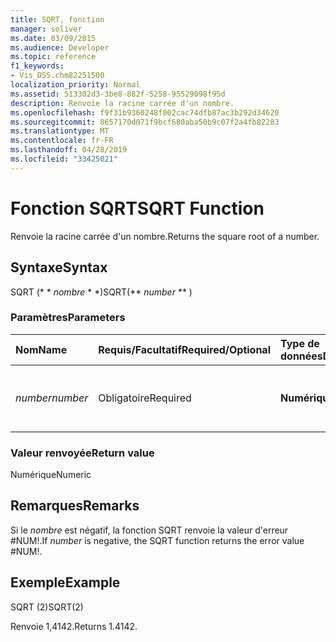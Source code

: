 ```yaml
---
title: SQRT, fonction
manager: soliver
ms.date: 03/09/2015
ms.audience: Developer
ms.topic: reference
f1_keywords:
- Vis_DSS.chm82251500
localization_priority: Normal
ms.assetid: 513302d3-3be8-882f-5258-95529098f95d
description: Renvoie la racine carrée d'un nombre.
ms.openlocfilehash: f9f31b9360248f002cac74dfb87ac3b292d34620
ms.sourcegitcommit: 8657170d071f9bcf680aba50b9c07f2a4fb82283
ms.translationtype: MT
ms.contentlocale: fr-FR
ms.lasthandoff: 04/28/2019
ms.locfileid: "33425021"
---
```

# <a name="sqrt-function"></a><span data-ttu-id="42edc-103">Fonction SQRT</span><span class="sxs-lookup"><span data-stu-id="42edc-103">SQRT Function</span></span>

<span data-ttu-id="42edc-104">Renvoie la racine carrée d'un nombre.</span><span class="sxs-lookup"><span data-stu-id="42edc-104">Returns the square root of a number.</span></span> 
  
## <a name="syntax"></a><span data-ttu-id="42edc-105">Syntaxe</span><span class="sxs-lookup"><span data-stu-id="42edc-105">Syntax</span></span>

<span data-ttu-id="42edc-106">SQRT (\* \* *nombre* \* \*)</span><span class="sxs-lookup"><span data-stu-id="42edc-106">SQRT(\*\* *number* \*\* )</span></span> 
  
### <a name="parameters"></a><span data-ttu-id="42edc-107">Paramètres</span><span class="sxs-lookup"><span data-stu-id="42edc-107">Parameters</span></span>

|<span data-ttu-id="42edc-108">**Nom**</span><span class="sxs-lookup"><span data-stu-id="42edc-108">**Name**</span></span>|<span data-ttu-id="42edc-109">**Requis/Facultatif**</span><span class="sxs-lookup"><span data-stu-id="42edc-109">**Required/Optional**</span></span>|<span data-ttu-id="42edc-110">**Type de données**</span><span class="sxs-lookup"><span data-stu-id="42edc-110">**Data Type**</span></span>|<span data-ttu-id="42edc-111">**Description**</span><span class="sxs-lookup"><span data-stu-id="42edc-111">**Description**</span></span>|
|:-----|:-----|:-----|:-----|
| <span data-ttu-id="42edc-112">_number_</span><span class="sxs-lookup"><span data-stu-id="42edc-112">_number_</span></span> <br/> |<span data-ttu-id="42edc-113">Obligatoire</span><span class="sxs-lookup"><span data-stu-id="42edc-113">Required</span></span>  <br/> |<span data-ttu-id="42edc-114">**Numérique**</span><span class="sxs-lookup"><span data-stu-id="42edc-114">**Numeric**</span></span> <br/> |<span data-ttu-id="42edc-115">Nombre dont vous souhaitez trouver la racine carrée.</span><span class="sxs-lookup"><span data-stu-id="42edc-115">The number whose square root you want to find.</span></span>  <br/> |
   
### <a name="return-value"></a><span data-ttu-id="42edc-116">Valeur renvoyée</span><span class="sxs-lookup"><span data-stu-id="42edc-116">Return value</span></span>

<span data-ttu-id="42edc-117">Numérique</span><span class="sxs-lookup"><span data-stu-id="42edc-117">Numeric</span></span>
  
## <a name="remarks"></a><span data-ttu-id="42edc-118">Remarques</span><span class="sxs-lookup"><span data-stu-id="42edc-118">Remarks</span></span>

<span data-ttu-id="42edc-119">Si le _nombre_ est négatif, la fonction SQRT renvoie la valeur d'erreur #NUM!.</span><span class="sxs-lookup"><span data-stu-id="42edc-119">If  _number_ is negative, the SQRT function returns the error value #NUM!.</span></span> 
  
## <a name="example"></a><span data-ttu-id="42edc-120">Exemple</span><span class="sxs-lookup"><span data-stu-id="42edc-120">Example</span></span>

<span data-ttu-id="42edc-121">SQRT (2)</span><span class="sxs-lookup"><span data-stu-id="42edc-121">SQRT(2)</span></span> 
  
<span data-ttu-id="42edc-122">Renvoie 1,4142.</span><span class="sxs-lookup"><span data-stu-id="42edc-122">Returns 1.4142.</span></span> 
  

